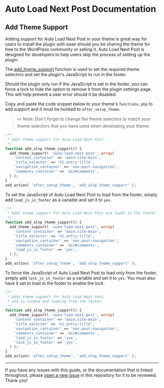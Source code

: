 # Auto Load Next Post Documentation

## Add Theme Support

Adding support for Auto Load Next Post in your theme is great way for users to install the plugin with ease should you be sharing the theme for free to the WordPress community or selling it. Auto Load Next Post is designed for developers to help users skip the process of setting up the plugin.

The [add_theme_support](https://developer.wordpress.org/reference/functions/add_theme_support/) function is used to set the required theme selectors and set the plugin's JavaScript to run in the footer.

Should the plugin only run if the JavaScript is set in the footer, you can force a lock to hide the option to remove it from the plugin settings page. This will help prevent a user error should it be disabled.

Copy and paste the code snippet below to your theme's `functions.php` to add support and it must be hooked to `after_setup_theme`.

> ✏️ Note: Don't forget to change the theme selectors to match your theme selectors that you have used when developing your theme.

```php
/**
 * Adds theme support for Auto Load Next Post.
 */
function add_alnp_theme_support() {
  add_theme_support( 'auto-load-next-post', array(
    'content_container' => 'main.site-main',
    'title_selector' => 'h1.entry-title',
    'navigation_container' => 'nav.post-navigation',
    'comments_container' => 'div#comments',
  ) );
}
add_action( 'after_setup_theme', 'add_alnp_theme_support' );
```

To set the JavaScript of Auto Load Next Post to load from the footer, simply add `load_js_in_footer` as a variable and set it to `yes`.

```php
/**
 * Adds theme support for Auto Load Next Post and loads in the footer.
 */
function add_alnp_theme_support() {
  add_theme_support( 'auto-load-next-post', array(
    'content_container' => 'main.site-main',
    'title_selector' => 'h1.entry-title',
    'navigation_container' => 'nav.post-navigation',
    'comments_container' => 'div#comments',
    'load_js_in_footer' => 'yes',
  ) );
}
add_action( 'after_setup_theme', 'add_alnp_theme_support' );
```

To force the JavaScript of Auto Load Next Post to load only from the footer, simply add `lock_js_in_footer` as a variable and set it to `yes`. You must also have it set to load in the footer to enable the lock.

```php
/**
 * Adds theme support for Auto Load Next Post
 * and is locked and loading from the footer.
 */
function add_alnp_theme_support() {
  add_theme_support( 'auto-load-next-post', array(
    'content_container' => 'main.site-main',
    'title_selector' => 'h1.entry-title',
    'navigation_container' => 'nav.post-navigation',
    'comments_container' => 'div#comments',
    'load_js_in_footer' => 'yes',
    'lock_js_in_footer' => 'yes',
  ) );
}
add_action( 'after_setup_theme', 'add_alnp_theme_support' );
```

---

If you have any issues with this guide, or the documentation that is linked throughout, please [open a new issue](https://github.com/autoloadnextpost/alnp-documentation/issues/new) in this repository for it to be reviewed. Thank you!
